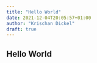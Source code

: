 ```yaml
---
title: "Hello World"
date: 2021-12-04T20:05:57+01:00
author: "Krischan Dickel"
draft: true
---
```


## Hello World
